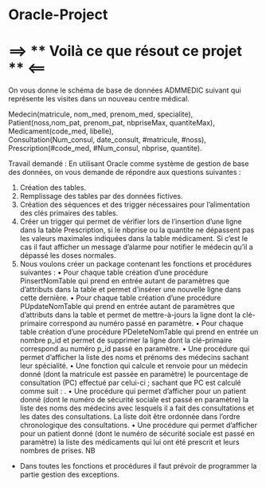 # Oracle-Project

# ==> ** Voilà ce que résout ce projet ** <==


On vous donne le schéma de base de données ADMMEDIC suivant qui représente les visites dans un nouveau centre médical.

Medecin(matricule, nom_med, prenom_med, specialite),<br/>
Patient(noss,nom_pat, prenom_pat, nbpriseMax, quantiteMax),
Medicament(code_med, libelle),<br/>
Consultation(Num_consul, date_consult, #matricule, #noss),<br/>
Prescription(#code_med, #Num_consul, nbprise, quantite).

Travail demandé :
En utilisant Oracle comme système de gestion de base des données, on vous demande de répondre aux questions suivantes :

1. Création des tables.
2. Remplissage des tables par des données fictives.
3. Création des séquences et des trigger nécessaires pour l’alimentation des clés primaires des tables.
4. Créer un trigger qui permet de vérifier lors de l’insertion d’une ligne dans la table Prescription, si le nbprise ou la quantite ne dépassent pas les valeurs maximales indiquées dans la table médicament. Si c’est le cas il faut afficher un message d’alarme pour notifier le médecin qu’il a dépassé les doses normales.
5. Nous voulons créer un package contenant les fonctions et procédures suivantes :
• Pour chaque table création d’une procédure PinsertNomTable qui prend en entrée autant de paramètres que d’attributs dans la table et permet d’insérer une nouvelle ligne dans cette dernière.
• Pour chaque table création d’une procédure PUpdateNomTable qui prend en entrée autant de paramètres que d’attributs dans la table et permet de mettre-à-jours la ligne dont la clé-primaire correspond au numéro passé en paramètre.
• Pour chaque table création d’une procédure PDeleteNomTable qui prend en entrée un nombre p_id et permet de supprimer la ligne dont la clé-primaire correspond au numéro p_id passé en paramètre.
• Une procédure qui permet d’afficher la liste des noms et prénoms des médecins sachant leur spécialité.
• Une fonction qui calcule et renvoie pour un médecin donné (dont la matricule est passée en paramètre) le pourcentage de consultation (PC) effectué par celui-ci ; sachant que PC est calculé comme suit : .
• Une procédure qui permet d’afficher pour un patient donné (dont le numéro de sécurité sociale est passé en paramètre) la liste des noms des médecins avec lesquels il a fait des consultations et les dates des consultations. La liste doit être ordonnée dans l’ordre chronologique des consultations.
• Une procédure qui permet d’afficher pour un patient donné (dont le numéro de sécurité sociale est passé en paramètre) la liste des médicaments qui lui ont été prescrit et leurs nombres de prises.
NB
- Dans toutes les fonctions et procédures il faut prévoir de programmer la partie gestion des exceptions.
